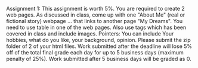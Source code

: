 Assignment 1: This assignment is worth 5%. You are required to create 2 web pages.
As discussed in class, come up with one "About Me" (real or fictional story) webpage ... that
links to another page "My Dreams".
You need to use table in one of the web pages. Also use tags which has been covered in class and
include images.
Pointers: You can include Your hobbies, what do you like, your background, opinion.
Please submit the zip folder of 2 of your html files.
Work submitted after the deadline will lose 5% off of the total final grade each day for up to 5
business days (maximum penalty of 25%). Work submitted after 5 business days will be graded as
0.